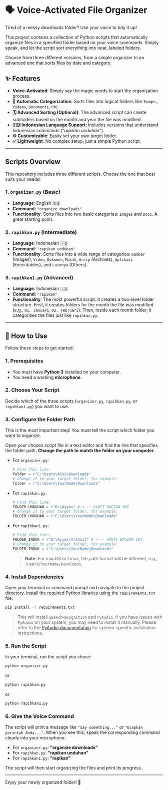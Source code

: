 # 🗣️ Voice-Activated File Organizer

Tired of a messy downloads folder? Use your voice to tidy it up!

This project contains a collection of Python scripts that automatically organize files in a specified folder based on your voice commands. Simply speak, and let the script sort everything into neat, labeled folders.

Choose from three different versions, from a simple organizer to an advanced one that sorts files by date and category.

## ✨ Features

-   **Voice-Activated**: Simply say the magic words to start the organization process.
-   **📂 Automatic Categorization**: Sorts files into logical folders like `Images`, `Videos`, `Documents`, etc.
-   **🗓️ Advanced Sorting (Optional)**: The advanced script can create subfolders based on the month and year the file was modified.
-   **🇮🇩 Indonesian Language Support**: Includes versions that understand Indonesian commands ("*rapikan unduhan*").
-   **⚙️ Customizable**: Easily set your own target folder.
-   **✅ Lightweight**: No complex setup, just a simple Python script.

---

##  Scripts Overview

This repository includes three different scripts. Choose the one that best suits your needs!

### 1. `organizer.py` (Basic)

-   **Language**: English 🇬🇧
-   **Command**: `"organize downloads"`
-   **Functionality**: Sorts files into two basic categories: `Images` and `Docs`. A great starting point.

### 2. `rapihkan.py` (Intermediate)

-   **Language**: Indonesian 🇮🇩
-   **Command**: `"rapikan unduhan"`
-   **Functionality**: Sorts files into a wide range of categories: `Gambar` (Images), `Video`, `Dokumen`, `Musik`, `Arsip` (Archives), `Aplikasi` (Executables), and `Lainnya` (Others).

### 3. `rapihkan1.py` (Advanced)

-   **Language**: Indonesian 🇮🇩
-   **Command**: `"rapikan"`
-   **Functionality**: The most powerful script. It creates a two-level folder structure. First, it creates folders for the month the file was modified (e.g., `01. Januari`, `02. Februari`). Then, inside each month folder, it categorizes the files just like `rapihkan.py`.

---

## 🚀 How to Use

Follow these steps to get started:

### 1. Prerequisites

-   You must have **Python 3** installed on your computer.
-   You need a working **microphone**.

### 2. Choose Your Script

Decide which of the three scripts (`organizer.py`, `rapihkan.py`, or `rapihkan1.py`) you want to use.

### 3. Configure the Folder Path

This is the most important step! You must tell the script which folder you want to organize.

Open your chosen script file in a text editor and find the line that specifies the folder path. **Change the path to match the folder on your computer.**

-   For `organizer.py`:
    ```python
    # Find this line:
    folder = r"C:\Users\ASUS\Downloads"
    # Change it to your target folder, for example:
    folder = r"C:\Users\YourName\Downloads"
    ```

-   For `rapihkan.py`:
    ```python
    # Find this line:
    FOLDER_UNDUHAN = r"D:\Ayyas" # <--- GANTI BAGIAN INI
    # Change it to your target folder, for example:
    FOLDER_UNDUHAN = r"C:\Users\YourName\Downloads"
    ```

-   For `rapihkan1.py`:
    ```python
    # Find this line:
    FOLDER_INDUK = r"D:\Ayyas\Transit" # <--- GANTI BAGIAN INI
    # Change it to your target folder, for example:
    FOLDER_INDUK = r"C:\Users\YourName\Downloads"
    ```
    > **Note:** For macOS or Linux, the path format will be different, e.g., `/Users/YourName/Downloads`.

### 4. Install Dependencies

Open your terminal or command prompt and navigate to the project directory. Install the required Python libraries using the `requirements.txt` file:

```bash
pip install -r requirements.txt
```
> This will install `SpeechRecognition` and `PyAudio`. If you have issues with `PyAudio` on your system, you may need to install it manually. Please refer to the [PyAudio documentation](https://people.csail.mit.edu/hubert/pyaudio/) for system-specific installation instructions.

### 5. Run the Script

In your terminal, run the script you chose:

```bash
python organizer.py
```
or
```bash
python rapihkan.py
```
or
```bash
python rapihkan1.py
```

### 6. Give the Voice Command

The script will print a message like `"Say something..."` or `"Ucapkan perintah Anda..."`. When you see this, speak the corresponding command clearly into your microphone:
-   For `organizer.py`: **"organize downloads"**
-   For `rapihkan.py`: **"rapikan unduhan"**
-   For `rapihkan1.py`: **"rapikan"**

The script will then start organizing the files and print its progress.

---

Enjoy your newly organized folder! 🎉
